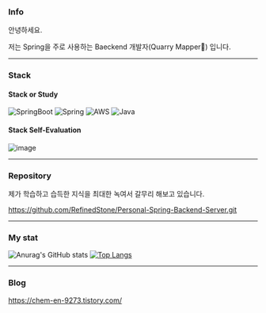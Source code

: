 

### Info
  
안녕하세요.

저는 Spring을 주로 사용하는 Baeckend 개발자(Quarry Mapper:rofl:) 입니다.

<hr/>

### Stack
#### Stack or Study

![SpringBoot]("https://img.shields.io/badge/springboot-6DB33F?style=for-the-badge&logo=springboot&logoColor=white")
![Spring](https://img.shields.io/badge/spring-%236DB33F.svg?style=for-the-badge&logo=spring&logoColor=white)
![AWS](https://img.shields.io/badge/AWS-%23FF9900.svg?style=for-the-badge&logo=amazon-aws&logoColor=white)
![Java](https://img.shields.io/badge/java-%23ED8B00.svg?style=for-the-badge&logo=java&logoColor=white)

    
#### Stack Self-Evaluation
![image](https://user-images.githubusercontent.com/113455892/201515988-8b70aaed-cc83-4126-8616-453a6215a158.png)



<hr/>

### Repository

제가 학습하고 습득한 지식을 최대한 녹여서 갈무리 해보고 있습니다.

https://github.com/RefinedStone/Personal-Spring-Backend-Server.git
<hr/>


### My stat
![Anurag's GitHub stats](https://github-readme-stats.vercel.app/api?username=RefinedStone&show_icons=true&theme=transparent)
[![Top Langs](https://github-readme-stats.vercel.app/api/top-langs/?username=RefinedStone&hide=javascript,html,SCSS,CSS,PHP&layout=compact)](https://github.com/RefinedStone/github-readme-stats)  
<hr/>


### Blog
https://chem-en-9273.tistory.com/
